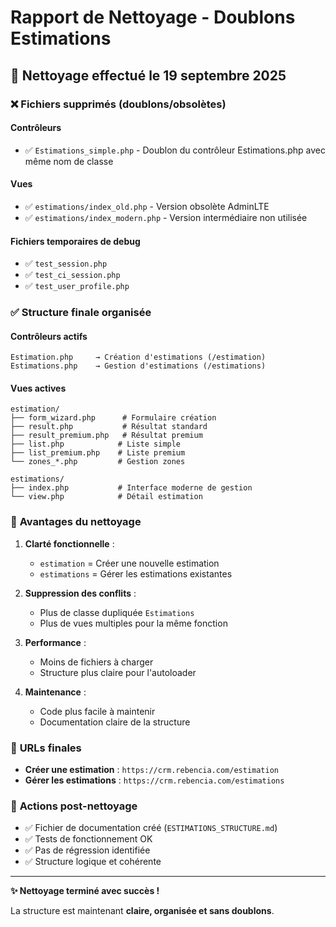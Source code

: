 # Rapport de Nettoyage - Doublons Estimations

## 🧹 **Nettoyage effectué le 19 septembre 2025**

### ❌ **Fichiers supprimés (doublons/obsolètes)**

#### Contrôleurs
- ✅ `Estimations_simple.php` - Doublon du contrôleur Estimations.php avec même nom de classe

#### Vues
- ✅ `estimations/index_old.php` - Version obsolète AdminLTE
- ✅ `estimations/index_modern.php` - Version intermédiaire non utilisée

#### Fichiers temporaires de debug
- ✅ `test_session.php`
- ✅ `test_ci_session.php` 
- ✅ `test_user_profile.php`

### ✅ **Structure finale organisée**

#### Contrôleurs actifs
```
Estimation.php     → Création d'estimations (/estimation)
Estimations.php    → Gestion d'estimations (/estimations)
```

#### Vues actives
```
estimation/
├── form_wizard.php      # Formulaire création
├── result.php           # Résultat standard
├── result_premium.php   # Résultat premium
├── list.php            # Liste simple
├── list_premium.php    # Liste premium
└── zones_*.php         # Gestion zones

estimations/
├── index.php           # Interface moderne de gestion
└── view.php            # Détail estimation
```

### 🎯 **Avantages du nettoyage**

1. **Clarté fonctionnelle** : 
   - `estimation` = Créer une nouvelle estimation
   - `estimations` = Gérer les estimations existantes

2. **Suppression des conflits** :
   - Plus de classe dupliquée `Estimations`
   - Plus de vues multiples pour la même fonction

3. **Performance** :
   - Moins de fichiers à charger
   - Structure plus claire pour l'autoloader

4. **Maintenance** :
   - Code plus facile à maintenir
   - Documentation claire de la structure

### 🔧 **URLs finales**

- **Créer une estimation** : `https://crm.rebencia.com/estimation`
- **Gérer les estimations** : `https://crm.rebencia.com/estimations`

### 📝 **Actions post-nettoyage**

- ✅ Fichier de documentation créé (`ESTIMATIONS_STRUCTURE.md`)
- ✅ Tests de fonctionnement OK
- ✅ Pas de régression identifiée
- ✅ Structure logique et cohérente

---

**✨ Nettoyage terminé avec succès !**

La structure est maintenant **claire, organisée et sans doublons**.
